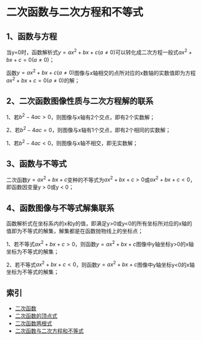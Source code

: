 # 二次函数与二次方程和不等式

## 1、函数与方程
当y=0时，函数解析式$y = ax^2 + bx + c(a\ne0)$可以转化成二次方程一般式$ax^2 + bx + c = 0(a\ne0)$；

函数$y = ax^2 + bx + c(a\ne0)$图像与x轴相交的点所对应的x数轴的实数值即为方程$ax^2 + bx + c = 0(a\ne0)$的解；

## 2、二次函数图像性质与二次方程解的联系

1、若$b^2-4ac > 0$，则图像与x轴有2个交点，即有2个实数解；

2、若$b^2-4ac = 0$，则图像与x轴有1个交点，即有2个相同的实数解；

1、若$b^2-4ac < 0$，则图像与x轴不相交，即无实数解；

## 3、函数与不等式
二次函数$y=ax^2+bx+c$变种的不等式为$ax^2+bx+c > 0$或$ax^2+bx+c < 0$，即函数因变量y > 0或y < 0；

## 4、函数图像与不等式解集联系
函数解析式在坐标系内的x和y的值，即满足y>0或y<0的所有坐标所对应的x轴的值即为不等式的解集，解集都是在函数抛物线上的坐标点；

1、若不等式$ax^2+bx+c > 0$，则函数$y=ax^2+bx+c$图像中y轴坐标y>0的x轴坐标为不等式的解集；

2、若不等式$ax^2+bx+c < 0$，则函数$y=ax^2+bx+c$图像中y轴坐标y<0的x轴坐标为不等式的解集；

## 索引
- [二次函数](./二次函数.md)
- [二次函数的顶点式](./二次函数的顶点式.md)
- [二次函数两根式](./二次函数两根式.md)
- [二次函数与二次方程和不等式](二次函数与二次方程和不等式.md)
